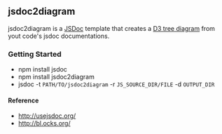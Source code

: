 ## jsdoc2diagram

jsdoc2diagram is a [JSDoc](http://usejsdoc.org/) template that creates a [D3 tree diagram](http://bl.ocks.org/) from yout code's jsdoc documentations.


### Getting Started

- npm install jsdoc
- npm install jsdoc2diagram
- jsdoc -t `PATH/TO/jsdoc2diagram` -r `JS_SOURCE_DIR/FILE` -d `OUTPUT_DIR`

#### Reference

- http://usejsdoc.org/
- http://bl.ocks.org/

